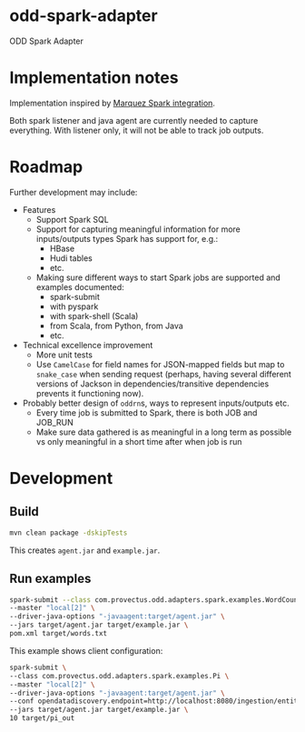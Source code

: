 # odd-spark-adapter
ODD Spark Adapter

# Implementation notes

Implementation inspired by
[Marquez Spark integration](https://github.com/MarquezProject/marquez/tree/main/integrations/spark).

Both spark listener and java agent are currently needed to capture everything. 
With listener only, it will not be able to track job outputs.

# Roadmap

Further development may include:
* Features
  * Support Spark SQL
  * Support for capturing meaningful information for more inputs/outputs 
    types Spark has support for, e.g.:
    * HBase
    * Hudi tables
    * etc.
  * Making sure different ways to start Spark jobs are supported 
    and examples documented:
    * spark-submit
    * with pyspark
    * with spark-shell (Scala)
    * from Scala, from Python, from Java
    * etc.
* Technical excellence improvement 
  * More unit tests
  * Use `CamelCase` for field names for JSON-mapped fields but map to `snake_case`
    when sending request (perhaps, having several different versions of Jackson
    in dependencies/transitive dependencies prevents it functioning now).
* Probably better design of `oddrn`s, ways to represent inputs/outputs etc.
  * Every time job is submitted to Spark, there is both JOB and JOB_RUN
  * Make sure data gathered is as meaningful in a long term as possible vs 
    only meaningful in a short time after when job is run  

# Development

## Build
```sh
mvn clean package -dskipTests
```
This creates `agent.jar` and `example.jar`. 

## Run examples

```sh
spark-submit --class com.provectus.odd.adapters.spark.examples.WordCount \
--master "local[2]" \
--driver-java-options "-javaagent:target/agent.jar" \
--jars target/agent.jar target/example.jar \
pom.xml target/words.txt
```

This example shows client configuration:
```sh
spark-submit \
--class com.provectus.odd.adapters.spark.examples.Pi \
--master "local[2]" \
--driver-java-options "-javaagent:target/agent.jar" \
--conf opendatadiscovery.endpoint=http://localhost:8080/ingestion/entities \
--jars target/agent.jar target/example.jar \
10 target/pi_out
```